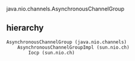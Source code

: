 java.nio.channels.AsynchronousChannelGroup
## hierarchy
```
AsynchronousChannelGroup (java.nio.channels)
    AsynchronousChannelGroupImpl (sun.nio.ch)
        Iocp (sun.nio.ch)
```


